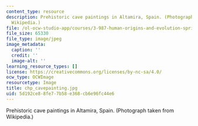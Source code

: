 ```yaml
---
content_type: resource
description: Prehistoric cave paintings in Altamira, Spain. (Photograph taken from
  Wikipedia.)
file: /ol-ocw-studio-app/courses/3-987-human-origins-and-evolution-spring-2006/5d192ce88fe77b58e368cb6e96fc44e6_chp_cavepainting.jpg
file_size: 65330
file_type: image/jpeg
image_metadata:
  caption: ''
  credit: ''
  image-alt: ''
learning_resource_types: []
license: https://creativecommons.org/licenses/by-nc-sa/4.0/
ocw_type: OCWImage
resourcetype: Image
title: chp_cavepainting.jpg
uid: 5d192ce8-8fe7-7b58-e368-cb6e96fc44e6
---
```

Prehistoric cave paintings in Altamira, Spain. (Photograph taken from Wikipedia.)